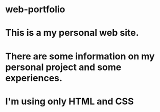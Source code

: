 # web-portfolio
# This is a my personal web site. 
# There are some information on my personal project and some experiences.
# I'm using only HTML and CSS
 
